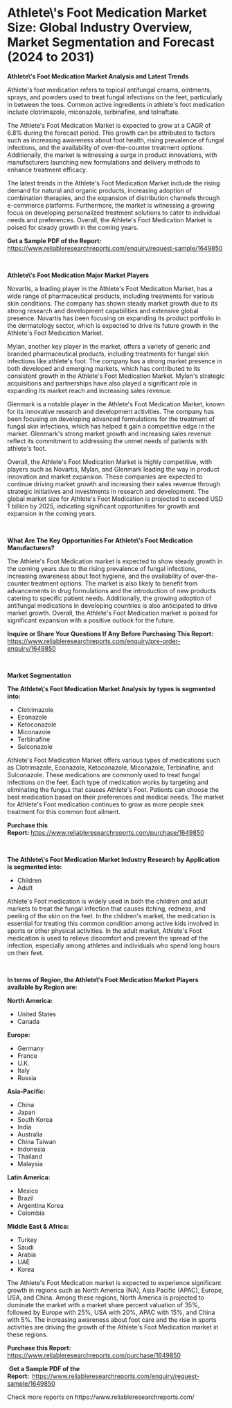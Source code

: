 <p><h1>Athlete\'s Foot Medication Market Size: Global Industry Overview, Market Segmentation and Forecast (2024 to 2031)</h1></p><p><strong>Athlete\'s Foot Medication Market Analysis and Latest Trends</strong></p>
<p><p>Athlete's foot medication refers to topical antifungal creams, ointments, sprays, and powders used to treat fungal infections on the feet, particularly in between the toes. Common active ingredients in athlete's foot medication include clotrimazole, miconazole, terbinafine, and tolnaftate.</p><p>The Athlete's Foot Medication Market is expected to grow at a CAGR of 6.8% during the forecast period. This growth can be attributed to factors such as increasing awareness about foot health, rising prevalence of fungal infections, and the availability of over-the-counter treatment options. Additionally, the market is witnessing a surge in product innovations, with manufacturers launching new formulations and delivery methods to enhance treatment efficacy.</p><p>The latest trends in the Athlete's Foot Medication Market include the rising demand for natural and organic products, increasing adoption of combination therapies, and the expansion of distribution channels through e-commerce platforms. Furthermore, the market is witnessing a growing focus on developing personalized treatment solutions to cater to individual needs and preferences. Overall, the Athlete's Foot Medication Market is poised for steady growth in the coming years.</p></p>
<p><strong>Get a Sample PDF of the Report:&nbsp;</strong> <a href="https://www.reliableresearchreports.com/enquiry/request-sample/1649850">https://www.reliableresearchreports.com/enquiry/request-sample/1649850</a></p>
<p>&nbsp;</p>
<p><strong>Athlete\'s Foot Medication Major Market Players</strong></p>
<p><p>Novartis, a leading player in the Athlete's Foot Medication Market, has a wide range of pharmaceutical products, including treatments for various skin conditions. The company has shown steady market growth due to its strong research and development capabilities and extensive global presence. Novartis has been focusing on expanding its product portfolio in the dermatology sector, which is expected to drive its future growth in the Athlete's Foot Medication Market.</p><p>Mylan, another key player in the market, offers a variety of generic and branded pharmaceutical products, including treatments for fungal skin infections like athlete's foot. The company has a strong market presence in both developed and emerging markets, which has contributed to its consistent growth in the Athlete's Foot Medication Market. Mylan's strategic acquisitions and partnerships have also played a significant role in expanding its market reach and increasing sales revenue.</p><p>Glenmark is a notable player in the Athlete's Foot Medication Market, known for its innovative research and development activities. The company has been focusing on developing advanced formulations for the treatment of fungal skin infections, which has helped it gain a competitive edge in the market. Glenmark's strong market growth and increasing sales revenue reflect its commitment to addressing the unmet needs of patients with athlete's foot.</p><p>Overall, the Athlete's Foot Medication Market is highly competitive, with players such as Novartis, Mylan, and Glenmark leading the way in product innovation and market expansion. These companies are expected to continue driving market growth and increasing their sales revenue through strategic initiatives and investments in research and development. The global market size for Athlete's Foot Medication is projected to exceed USD 1 billion by 2025, indicating significant opportunities for growth and expansion in the coming years.</p></p>
<p>&nbsp;</p>
<p><strong>What Are The Key Opportunities For Athlete\'s Foot Medication Manufacturers?</strong></p>
<p><p>The Athlete's Foot Medication market is expected to show steady growth in the coming years due to the rising prevalence of fungal infections, increasing awareness about foot hygiene, and the availability of over-the-counter treatment options. The market is also likely to benefit from advancements in drug formulations and the introduction of new products catering to specific patient needs. Additionally, the growing adoption of antifungal medications in developing countries is also anticipated to drive market growth. Overall, the Athlete's Foot Medication market is poised for significant expansion with a positive outlook for the future.</p></p>
<p><strong>Inquire or Share Your Questions If Any Before Purchasing This Report:</strong> <a href="https://www.reliableresearchreports.com/enquiry/pre-order-enquiry/1649850">https://www.reliableresearchreports.com/enquiry/pre-order-enquiry/1649850</a></p>
<p>&nbsp;</p>
<p><strong>Market Segmentation</strong></p>
<p><strong>The Athlete\'s Foot Medication Market Analysis by types is segmented into:</strong></p>
<p><ul><li>Clotrimazole</li><li>Econazole</li><li>Ketoconazole</li><li>Miconazole</li><li>Terbinafine</li><li>Sulconazole</li></ul></p>
<p><p>Athlete's Foot Medication Market offers various types of medications such as Clotrimazole, Econazole, Ketoconazole, Miconazole, Terbinafine, and Sulconazole. These medications are commonly used to treat fungal infections on the feet. Each type of medication works by targeting and eliminating the fungus that causes Athlete's Foot. Patients can choose the best medication based on their preferences and medical needs. The market for Athlete's Foot medication continues to grow as more people seek treatment for this common foot ailment.</p></p>
<p><strong>Purchase this Report:&nbsp;</strong><a href="https://www.reliableresearchreports.com/purchase/1649850">https://www.reliableresearchreports.com/purchase/1649850</a></p>
<p>&nbsp;</p>
<p><strong>The Athlete\'s Foot Medication Market Industry Research by Application is segmented into:</strong></p>
<p><ul><li>Children</li><li>Adult</li></ul></p>
<p><p>Athlete's Foot medication is widely used in both the children and adult markets to treat the fungal infection that causes itching, redness, and peeling of the skin on the feet. In the children's market, the medication is essential for treating this common condition among active kids involved in sports or other physical activities. In the adult market, Athlete's Foot medication is used to relieve discomfort and prevent the spread of the infection, especially among athletes and individuals who spend long hours on their feet.</p></p>
<p>&nbsp;</p>
<p><strong>In terms of Region, the Athlete\'s Foot Medication Market Players available by Region are:</strong></p>
<p>
    <p> <strong> North America: </strong>
        <ul>
            <li>United States</li>
            <li>Canada</li>
        </ul>
        </p> 
    <p> <strong> Europe: </strong>
        <ul>
            <li>Germany</li>
            <li>France</li>
            <li>U.K.</li>
            <li>Italy</li>
            <li>Russia</li>
        </ul>
        </p> 
    <p> <strong> Asia-Pacific: </strong>
        <ul>
            <li>China</li>
            <li>Japan</li>
            <li>South Korea</li>
            <li>India</li>
            <li>Australia</li>
            <li>China Taiwan</li>
            <li>Indonesia</li>
            <li>Thailand</li>
            <li>Malaysia</li>
        </ul>
        </p> 
    <p> <strong> Latin America: </strong>
        <ul>
            <li>Mexico</li>
            <li>Brazil</li>
            <li>Argentina Korea</li>
            <li>Colombia</li>
        </ul>
        </p> 
    <p> <strong> Middle East & Africa: </strong>
        <ul>
            <li>Turkey</li>
            <li>Saudi</li>
            <li>Arabia</li>
            <li>UAE</li>
            <li>Korea</li>
        </ul>
    </p>
    </p>
<p><p>The Athlete's Foot Medication market is expected to experience significant growth in regions such as North America (NA), Asia Pacific (APAC), Europe, USA, and China. Among these regions, North America is projected to dominate the market with a market share percent valuation of 35%, followed by Europe with 25%, USA with 20%, APAC with 15%, and China with 5%. The increasing awareness about foot care and the rise in sports activities are driving the growth of the Athlete's Foot Medication market in these regions.</p></p>
<p><strong>Purchase this Report: </strong><a href="https://www.reliableresearchreports.com/purchase/1649850">https://www.reliableresearchreports.com/purchase/1649850</a></p>
<p>&nbsp;<strong>Get a Sample PDF of the Report:&nbsp;&nbsp;</strong><a href="https://www.reliableresearchreports.com/enquiry/request-sample/1649850">https://www.reliableresearchreports.com/enquiry/request-sample/1649850</a></p>
<p><strong></strong></p>
<p>Check more reports on https://www.reliableresearchreports.com/</p>